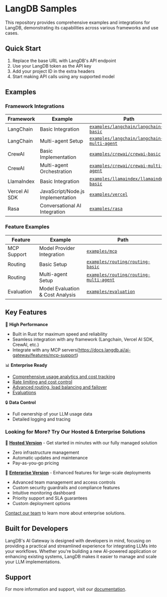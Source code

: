 # LangDB Samples

This repository provides comprehensive examples and integrations for LangDB, demonstrating its capabilities across various frameworks and use cases.

## Quick Start

1. Replace the base URL with LangDB's API endpoint
2. Use your LangDB token as the API key
3. Add your project ID in the extra headers
4. Start making API calls using any supported model

## Examples

### Framework Integrations

| Framework | Example | Path |
|-----------|---------|------|
| LangChain | Basic Integration | [`examples/langchain/langchain-basic`](examples/langchain/langchain-basic) |
| LangChain | Multi-agent Setup | [`examples/langchain/langchain-multi-agent`](examples/langchain/langchain-multi-agent) |
| CrewAI | Basic Implementation | [`examples/crewai/crewai-basic`](examples/crewai/crewai-basic) |
| CrewAI | Multi-agent Orchestration | [`examples/crewai/crewai-multi-agent`](examples/crewai/crewai-multi-agent) |
| LlamaIndex | Basic Integration | [`examples/llamaindex/llamaindex-basic`](examples/llamaindex/llamaindex-basic) |
| Vercel AI SDK | JavaScript/Node.js Implementation | [`examples/vercel`](examples/vercel) |
| Rasa | Conversational AI Integration | [`examples/rasa`](examples/rasa) |

### Feature Examples

| Feature | Example | Path |
|---------|---------|------|
| MCP Support | Model Provider Integration | [`examples/mcp`](examples/mcp) |
| Routing | Basic Setup | [`examples/routing/routing-basic`](examples/routing/routing-basic) |
| Routing | Multi-agent Setup | [`examples/routing/routing-multi-agent`](examples/routing/routing-multi-agent) |
| Evaluation | Model Evaluation & Cost Analysis | [`examples/evaluation`](examples/evaluation) |

## Key Features

🚀 **High Performance**
- Built in Rust for maximum speed and reliability
- Seamless integration with any framework (Langchain, Vercel AI SDK, CrewAI, etc.)
- Integrate with any MCP servers(https://docs.langdb.ai/ai-gateway/features/mcp-support)

📊 **Enterprise Ready**
- [Comprehensive usage analytics and cost tracking](https://docs.langdb.ai/ai-gateway/features/analytics)
- [Rate limiting and cost control](https://docs.langdb.ai/ai-gateway/features/usage)
- [Advanced routing, load balancing and failover](https://docs.langdb.ai/ai-gateway/features/routing)
- [Evaluations](https://docs.langdb.ai/ai-gateway/features/evaluation)

🔒 **Data Control**
- Full ownership of your LLM usage data
- Detailed logging and tracing

### Looking for More? Try Our Hosted & Enterprise Solutions

🌟 **[Hosted Version](https://langdb.ai)** - Get started in minutes with our fully managed solution
- Zero infrastructure management
- Automatic updates and maintenance
- Pay-as-you-go pricing

💼 **[Enterprise Version](https://langdb.ai/)** - Enhanced features for large-scale deployments
- Advanced team management and access controls
- Custom security guardrails and compliance features
- Intuitive monitoring dashboard
- Priority support and SLA guarantees
- Custom deployment options

[Contact our team](https://calendly.com/d/cqs2-cfz-gdn/meet-langdb-team) to learn more about enterprise solutions.

## Built for Developers

LangDB's AI Gateway is designed with developers in mind, focusing on providing a practical and streamlined experience for integrating LLMs into your workflows. Whether you're building a new AI-powered application or enhancing existing systems, LangDB makes it easier to manage and scale your LLM implementations.

## Support

For more information and support, visit our [documentation](https://docs.langdb.ai).
